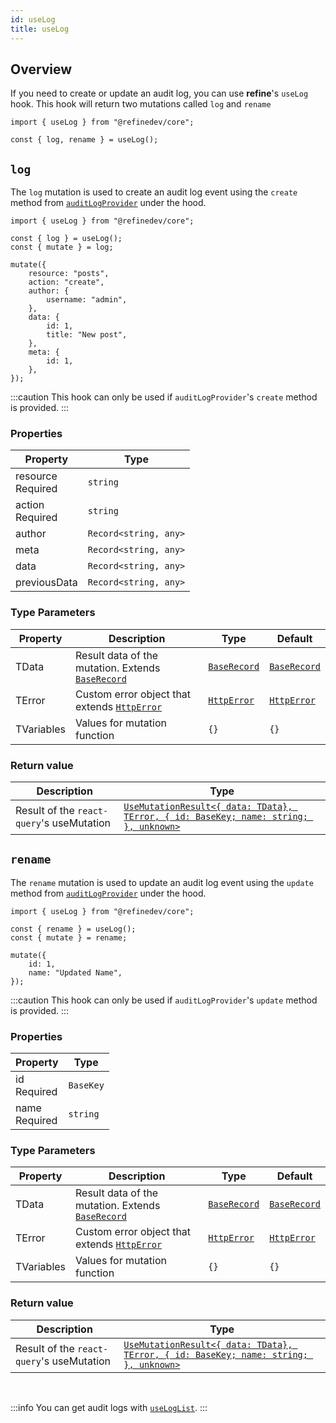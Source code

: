 ```yaml
---
id: useLog
title: useLog
---
```


## Overview

If you need to create or update an audit log, you can use **refine**'s `useLog` hook. This hook will return two mutations called `log` and `rename`

```tsx
import { useLog } from "@refinedev/core";

const { log, rename } = useLog();
```

## `log`

The `log` mutation is used to create an audit log event using the `create` method from [`auditLogProvider`](/api-reference/core/providers/audit-log-provider.md#create) under the hood.

```tsx
import { useLog } from "@refinedev/core";

const { log } = useLog();
const { mutate } = log;

mutate({
    resource: "posts",
    action: "create",
    author: {
        username: "admin",
    },
    data: {
        id: 1,
        title: "New post",
    },
    meta: {
        id: 1,
    },
});
```

:::caution
This hook can only be used if `auditLogProvider`'s `create` method is provided.
:::

### Properties

| Property                                                                                            | Type                  |
| --------------------------------------------------------------------------------------------------- | --------------------- |
| <div className="required-block"><div>resource</div> <div className=" required">Required</div></div> | `string`              |
| <div className="required-block"><div>action</div> <div className=" required">Required</div></div>   | `string`              |
| author                                                                                              | `Record<string, any>` |
| meta                                                                                                | `Record<string, any>` |
| data                                                                                                | `Record<string, any>` |
| previousData                                                                                        | `Record<string, any>` |

### Type Parameters

| Property   | Description                                                                                        | Type                                                         | Default                                                      |
| ---------- | ------------------------------------------------------------------------------------------------- | ------------------------------------------------------------ | ------------------------------------------------------------ |
| TData      | Result data of the mutation. Extends [`BaseRecord`](/api-reference/core/interfaces.md#baserecord) | [`BaseRecord`](/api-reference/core/interfaces.md#baserecord) | [`BaseRecord`](/api-reference/core/interfaces.md#baserecord) |
| TError     | Custom error object that extends [`HttpError`](/api-reference/core/interfaces.md#httperror)       | [`HttpError`](/api-reference/core/interfaces.md#httperror)   | [`HttpError`](/api-reference/core/interfaces.md#httperror)   |
| TVariables | Values for mutation function                                                                      | `{}`                                                         | `{}`                                                         |

### Return value

| Description                               | Type                                                                                                                                                                      |
| ----------------------------------------- | ------------------------------------------------------------------------------------------------------------------------------------------------------------------------- |
| Result of the `react-query`'s useMutation | [`UseMutationResult<{ data: TData}, TError, { id: BaseKey; name: string; }, unknown>`](https://react-query.tanstack.com/reference/useMutation) |

## `rename`

The `rename` mutation is used to update an audit log event using the `update` method from [`auditLogProvider`](/api-reference/core/providers/audit-log-provider.md#update) under the hood.

```tsx
import { useLog } from "@refinedev/core";

const { rename } = useLog();
const { mutate } = rename;

mutate({
    id: 1,
    name: "Updated Name",
});
```

:::caution
This hook can only be used if `auditLogProvider`'s `update` method is provided.
:::

### Properties

| Property                                       | Type      |
| ---------------------------------------------- | --------- |
| id<div className=" required">Required</div>    | `BaseKey` |
| name <div className=" required">Required</div> | `string`  |

### Type Parameters

| Property   | Description                                                                                        | Type                                                         | Default                                                      |
| ---------- | ------------------------------------------------------------------------------------------------- | ------------------------------------------------------------ | ------------------------------------------------------------ |
| TData      | Result data of the mutation. Extends [`BaseRecord`](/api-reference/core/interfaces.md#baserecord) | [`BaseRecord`](/api-reference/core/interfaces.md#baserecord) | [`BaseRecord`](/api-reference/core/interfaces.md#baserecord) |
| TError     | Custom error object that extends [`HttpError`](/api-reference/core/interfaces.md#httperror)       | [`HttpError`](/api-reference/core/interfaces.md#httperror)   | [`HttpError`](/api-reference/core/interfaces.md#httperror)   |
| TVariables | Values for mutation function                                                                      | `{}`                                                         | `{}`                                                         |

### Return value

| Description                               | Type                                                                                                                                                                      |
| ----------------------------------------- | ------------------------------------------------------------------------------------------------------------------------------------------------------------------------- |
| Result of the `react-query`'s useMutation | [`UseMutationResult<{ data: TData}, TError, { id: BaseKey; name: string; }, unknown>`](https://react-query.tanstack.com/reference/useMutation) |

<br />

:::info
You can get audit logs with [`useLogList`](/api-reference/core/hooks/audit-log/useLogList.md).
:::
